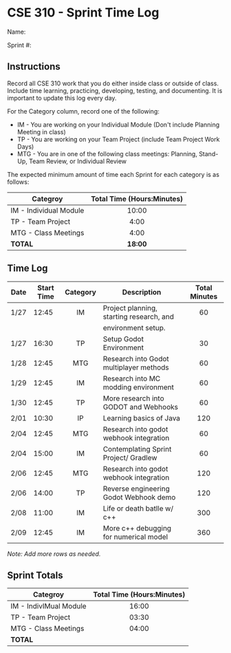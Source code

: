 # CSE 310 - Sprint Time Log

Name:

Sprint #:

## Instructions

Record all CSE 310 work that you do either inside class or outside of class.  Include time learning, practicing, developing, testing, and documenting.  It is important to update this log every day.

For the Category column, record one of the following:
* IM - You are working on your Individual Module (Don't include Planning Meeting in class)
* TP - You are working on your Team Project (include Team Project Work Days)
* MTG - You are in one of the following class meetings: Planning, Stand-Up, Team Review, or Individual Review

The expected minimum amount of time each Sprint for each category is as follows:

|Categroy                       |Total Time (Hours:Minutes)|
|-------------------------------|:------------------------:|
|IM - Individual Module         |          10:00           |
|TP - Team Project              |           4:00           |
|MTG - Class Meetings           |           4:00           |
|**TOTAL**                      |        **18:00**         |

## Time Log

|Date      |Start Time|Category|Description                                 |Total Minutes|
|----------|----------|:------:|--------------------------------------------|:-----------:|
|   1/27   |   12:45  |   IM   |   Project planning, starting research, and |      60     |
|          |          |        |   environment setup.                       |             |
|   1/27   |   16:30  |   TP   |   Setup Godot Environment                  |      30     |
|   1/28   |   12:45  |  MTG   |   Research into Godot multiplayer methods  |      60     |
|   1/29   |   12:45  |   IM   |   Research into MC modding environment     |      60     |
|   1/30   |   12:45  |   TP   |   More research into GODOT and Webhooks    |      60     |
|   2/01   |   10:30  |   IP   |   Learning basics of Java                  |     120     |
|   2/04   |   12:45  |  MTG   |   Research into godot webhook integration  |      60     |
|   2/04   |   15:00  |   IM   |   Contemplating Sprint Project/ Gradlew    |      60     |
|   2/06   |   12:45  |  MTG   |   Research into godot webhook integration  |     120     |
|   2/06   |   14:00  |   TP   |   Reverse engineering Godot Webhook demo   |     120     |
|   2/08   |   11:00  |   IM   |   Life or death batlle w/ c++              |     300     |
|   2/09   |   12:45  |   IM   |   More c++ debugging for numerical model   |     360     |

_Note: Add more rows as needed._

## Sprint Totals

|Categroy                       |Total Time (Hours:Minutes)|
|-------------------------------|:------------------------:|
|IM - IndivIMual Module         |            16:00         |
|TP - Team Project              |            03:30         |
|MTG - Class Meetings           |            04:00         |
|**TOTAL**                      |                          |
